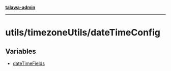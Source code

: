 [**talawa-admin**](../../../README.md)

***

# utils/timezoneUtils/dateTimeConfig

## Variables

- [dateTimeFields](variables/dateTimeFields.md)

